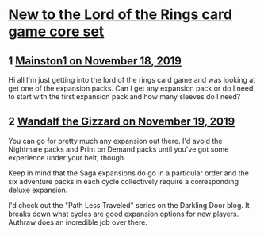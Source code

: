 # [New to the Lord of the Rings card game core set](https://community.fantasyflightgames.com/topic/302460-new-to-the-lord-of-the-rings-card-game-core-set/)

## 1 [Mainston1 on November 18, 2019](https://community.fantasyflightgames.com/topic/302460-new-to-the-lord-of-the-rings-card-game-core-set/?do=findComment&comment=3831750)

Hi all I'm just getting into the lord of the rings card game and was looking at get one of the expansion packs. Can I get any expansion pack or do I need to start with the first expansion pack and how many sleeves do I need?

## 2 [Wandalf the Gizzard on November 19, 2019](https://community.fantasyflightgames.com/topic/302460-new-to-the-lord-of-the-rings-card-game-core-set/?do=findComment&comment=3832357)

You can go for pretty much any expansion out there. I'd avoid the Nightmare packs and Print on Demand packs until you've got some experience under your belt, though.

Keep in mind that the Saga expansions do go in a particular order and the six adventure packs in each cycle collectively require a corresponding deluxe expansion.

I'd check out the "Path Less Traveled" series on the Darkling Door blog. It breaks down what cycles are good expansion options for new players. Authraw does an incredible job over there.

